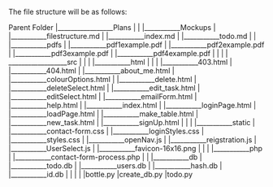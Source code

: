 The file structure will be as follows:

Parent Folder
|_________________Plans
                |
                |
                |___________Mockups
                |            |___________filestructure.md
                |            |___________index.md
                |            |___________todo.md
                |
                |
                |___________pdfs
                |            |___________pdf1example.pdf
                |            |___________pdf2example.pdf
                |            |___________pdf3example.pdf
                |            |___________pdf4example.pdf
                |
                |
                |
                |
__________________src
                |
                |
                |
                |___________html
                |            |
                |            |___________403.html
                |            |___________404.html
                |            |___________about_me.html
                |            |___________colourOptions.html
                |            |___________delete.html
                |            |___________deleteSelect.html
                |            |___________edit_task.html
                |            |___________editSelect.html
                |            |___________emailForm.html
                |            |___________help.html
                |            |___________index.html
                |            |___________loginPage.html
                |            |___________loadPage.html
                |            |___________make_table.html
                |            |___________new_task.html
                |            |___________signUp.html
                |
                |
                |
                |___________static
                |            |___________contact-form.css
                |            |___________loginStyles.css
                |            |___________styles.css
                |            |___________openNav.js
                |            |___________reigstration.js
                |            |___________UserSelect.js
                |            |___________favicon-16x16.png
                |
                |
                |
                |___________php
                |            |___________contact-form-process.php
                |
                |
                |___________db
                |            |___________todo.db
                |            |___________users.db
                |            |___________hash.db
                |            |___________id.db
                |
                |
                |
                |
                |bottle.py
                |create_db.py
                |todo.py





                
